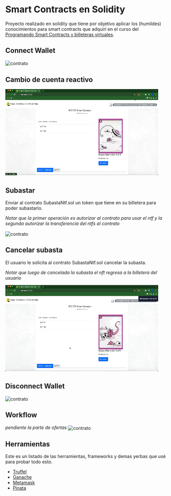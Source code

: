 # Smart Contracts en Solidity

Proyecto realizado en solidity que tiene por objetivo aplicar los (humildes) conocimientos para smart contracts que adquirí en el curso del [Programando Smart Contracts y billeteras virtuales](https://mug-it.org.ar/577-Programando-Smart-Contracts-y-Billeteras-Virtuales.event.aspx).





## Connect Wallet
<img src="readme-files/login.gif" alt="contrato" title="contracto" align="center" />


## Cambio de cuenta reactivo

<img src="readme-files/change-user.gif" alt="contrato" title="contracto" align="center" />



## Subastar
Enviar al contrato SubastaNtf.sol un token que tiene en su billetera para poder subastarlo. 


*Notar que la primer operación es autorizar al contrato para usar el ntf y la segunda autorizar la transferencia del ntfs al contrato*

<img src="readme-files/create-auction.gif" alt="contrato" title="contracto" align="center" />

## Cancelar subasta
El usuario le solicita al contrato SubastaNtf.sol cancelar la subasta.

*Notar que luego de cancelada la subasta el nft regresa a la billetera del usuario*

<img src="readme-files/cancel-auction.gif" alt="contrato" title="contracto" align="center" />

## Disconnect Wallet
<img src="readme-files/logout.gif" alt="contrato" title="contracto" align="center" />


## Workflow
*pendiente la parte de ofertas*
<img src="https://gateway.pinata.cloud/ipfs/QmfTMYn9hmhqoaio8sSyfqcpJaMxGm6Fy8Fm8NDgCTcCJq" alt="contrato" title="contracto" align="center" height="600" />

## Herramientas

Este es un listado de las herramientas, frameworks y demas yerbas que usé para probar todo esto.


- [Truffel](https://www.trufflesuite.com)
- [Ganache](https://www.trufflesuite.com/ganache)
- [Metamask](https://chrome.google.com/webstore/detail/metamask/nkbihfbeogaeaoehlefnkodbefgpgknn?hl=es)
- [Pinata](https://pinata.cloud/)
